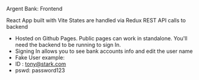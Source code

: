Argent Bank: Frontend

React App built with Vite
States are handled via Redux
REST API calls to backend

 - Hosted on Github Pages. Public pages can work in standalone. You'll need the backend to be running to sign In.
 - Signing In allows you to see bank accounts info and edit the user name
 - Fake User example:
 -   ID : tony@stark.com
 -   pswd: password123


